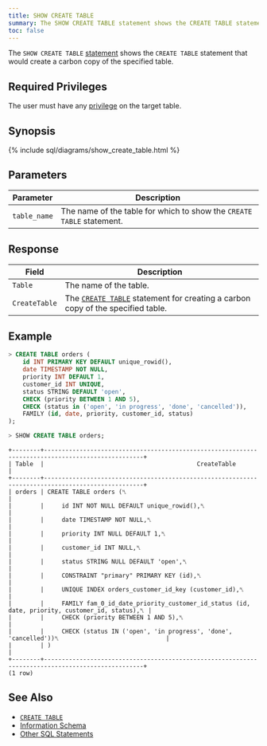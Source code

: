 ```yaml
---
title: SHOW CREATE TABLE
summary: The SHOW CREATE TABLE statement shows the CREATE TABLE statement that would create a carbon copy of the specified table. 
toc: false
---
```


The `SHOW CREATE TABLE` [statement](sql-statements.html) shows the `CREATE TABLE` statement that would create a carbon copy of the specified table.

<div id="toc"></div>

## Required Privileges

The user must have any [privilege](privileges.html) on the target table.

## Synopsis

{% include sql/diagrams/show_create_table.html %}

## Parameters

Parameter | Description
----------|------------
`table_name` | The name of the table for which to show the `CREATE TABLE` statement.

## Response

Field | Description
------|------------
`Table` | The name of the table.
`CreateTable` | The [`CREATE TABLE`](create-table.html) statement for creating a carbon copy of the specified table. 

## Example

~~~ sql
> CREATE TABLE orders (
    id INT PRIMARY KEY DEFAULT unique_rowid(),
    date TIMESTAMP NOT NULL,
    priority INT DEFAULT 1,
    customer_id INT UNIQUE,
    status STRING DEFAULT 'open',
    CHECK (priority BETWEEN 1 AND 5),
    CHECK (status in ('open', 'in progress', 'done', 'cancelled')),
    FAMILY (id, date, priority, customer_id, status)
);

> SHOW CREATE TABLE orders;
~~~
~~~
+--------+--------------------------------------------------------------------------------------------------+
| Table  |                                           CreateTable                                            |
+--------+--------------------------------------------------------------------------------------------------+
| orders | CREATE TABLE orders (␤                                                                           |
|        |     id INT NOT NULL DEFAULT unique_rowid(),␤                                                     |
|        |     date TIMESTAMP NOT NULL,␤                                                                    |
|        |     priority INT NULL DEFAULT 1,␤                                                                |
|        |     customer_id INT NULL,␤                                                                       |
|        |     status STRING NULL DEFAULT 'open',␤                                                          |
|        |     CONSTRAINT "primary" PRIMARY KEY (id),␤                                                      |
|        |     UNIQUE INDEX orders_customer_id_key (customer_id),␤                                          |
|        |     FAMILY fam_0_id_date_priority_customer_id_status (id, date, priority, customer_id, status),␤ |
|        |     CHECK (priority BETWEEN 1 AND 5),␤                                                           |
|        |     CHECK (status IN ('open', 'in progress', 'done', 'cancelled'))␤                              |
|        | )                                                                                                |
+--------+--------------------------------------------------------------------------------------------------+
(1 row)
~~~

## See Also

- [`CREATE TABLE`](create-table.html)
- [Information Schema](information-schema.html)
- [Other SQL Statements](sql-statements.html)
